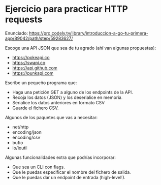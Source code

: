 # Ejercicio para practicar HTTP requests

Enunciado: https://pro.codely.tv/library/introduccion-a-go-tu-primera-app/89042/path/step/59283627/


Escoge una API JSON que sea de tu agrado (ahí van algunas propuestas):
* https://pokeapi.co 
* https://swapi.co 
* https://api.github.com 
* https://punkapi.com

Escribe un pequeño programa que:

 - Haga una petición GET a alguno de los endpoints de la API.
 - Recoja los datos (JSON) y los deserialice en memoria.
 - Serialice los datos anteriores en formato CSV
 - Guarde el fichero CSV.
 
 
Algunos de los paquetes que vas a necesitar:

 - net/http
 - encoding/json
 - encoding/csv
 - bufio
 - io/ioutil
 
 
Algunas funcionalidades extra que podrías incorporar:

 - Que sea un CLI con flags.
 - Que le puedas especificar el nombre del fichero de salida.
 - Que le puedas dar un endpoint de entrada (high-level!).